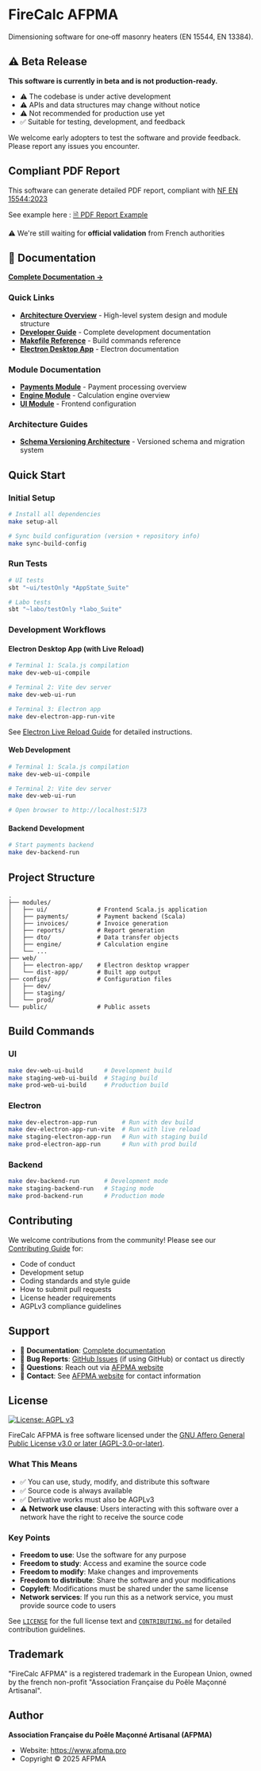# FireCalc AFPMA

Dimensioning software for one‑off masonry heaters (EN 15544, EN 13384).

## ⚠️ Beta Release

**This software is currently in beta and is not production-ready.**

- ⚠️ The codebase is under active development
- ⚠️ APIs and data structures may change without notice
- ⚠️ Not recommended for production use yet
- ✅ Suitable for testing, development, and feedback

We welcome early adopters to test the software and provide feedback. Please report any issues you encounter.

## Compliant PDF Report

This software can generate detailed PDF report, compliant with [NF EN 15544:2023](https://www.boutique.afnor.org/fr-fr/norme/nf-en-15544/poeles-en-faience-poeles-en-maconnerie-fabriques-in-situ-dimensionnement/fa201853/344826)

See example here : [🗎 PDF Report Example](https://raw.githubusercontent.com/afpma-pro/firecalc/main/modules/reports/report-example-project-15544.pdf)

⚠️ We're still waiting for **official validation** from French authorities

## 📖 Documentation

**[Complete Documentation →](docs/README.md)**

### Quick Links

- **[Architecture Overview](ARCHITECTURE.md)** - High-level system design and module structure
- **[Developer Guide](docs/dev/README.md)** - Complete development documentation
- **[Makefile Reference](docs/dev/guides/MAKEFILE_REFERENCE.md)** - Build commands reference
- **[Electron Desktop App](docs/dev/guides/electron/README.md)** - Electron documentation

### Module Documentation

- **[Payments Module](modules/payments/README.md)** - Payment processing overview
- **[Engine Module](modules/engine/README.md)** - Calculation engine overview
- **[UI Module](modules/ui/CONFIG.md)** - Frontend configuration

### Architecture Guides

- **[Schema Versioning Architecture](docs/dev/SCHEMA_VERSIONING_ARCHITECTURE.md)** - Versioned schema and migration system

## Quick Start

### Initial Setup

```bash
# Install all dependencies
make setup-all

# Sync build configuration (version + repository info)
make sync-build-config
```

### Run Tests

```bash
# UI tests
sbt "~ui/testOnly *AppState_Suite"

# Labo tests
sbt "~labo/testOnly *labo_Suite"
```

### Development Workflows

#### Electron Desktop App (with Live Reload)

```bash
# Terminal 1: Scala.js compilation
make dev-web-ui-compile

# Terminal 2: Vite dev server
make dev-web-ui-run

# Terminal 3: Electron app
make dev-electron-app-run-vite
```

See [Electron Live Reload Guide](docs/dev/guides/electron/LIVE_RELOAD.md) for detailed instructions.

#### Web Development

```bash
# Terminal 1: Scala.js compilation
make dev-web-ui-compile

# Terminal 2: Vite dev server
make dev-web-ui-run

# Open browser to http://localhost:5173
```

#### Backend Development

```bash
# Start payments backend
make dev-backend-run
```

## Project Structure

```
.
├── modules/
│   ├── ui/              # Frontend Scala.js application
│   ├── payments/        # Payment backend (Scala)
│   ├── invoices/        # Invoice generation
│   ├── reports/         # Report generation
│   ├── dto/             # Data transfer objects
│   ├── engine/          # Calculation engine
│   └── ...
├── web/
│   ├── electron-app/    # Electron desktop wrapper
│   └── dist-app/        # Built app output
├── configs/             # Configuration files
│   ├── dev/
│   ├── staging/
│   └── prod/
└── public/              # Public assets
```

## Build Commands

### UI

```bash
make dev-web-ui-build      # Development build
make staging-web-ui-build  # Staging build
make prod-web-ui-build     # Production build
```

### Electron

```bash
make dev-electron-app-run       # Run with dev build
make dev-electron-app-run-vite  # Run with live reload
make staging-electron-app-run   # Run with staging build
make prod-electron-app-run      # Run with prod build
```

### Backend

```bash
make dev-backend-run       # Development mode
make staging-backend-run   # Staging mode
make prod-backend-run      # Production mode
```

## Contributing

We welcome contributions from the community! Please see our [Contributing Guide](CONTRIBUTING.md) for:

- Code of conduct
- Development setup
- Coding standards and style guide
- How to submit pull requests
- License header requirements
- AGPLv3 compliance guidelines

## Support

- 📖 **Documentation**: [Complete documentation](docs/README.md)
- 🐛 **Bug Reports**: [GitHub Issues](https://github.com/afpma/firecalc/issues) (if using GitHub) or contact us directly
- 💬 **Questions**: Reach out via [AFPMA website](https://www.afpma.pro)
- 📧 **Contact**: See [AFPMA website](https://www.afpma.pro) for contact information

## License

[![License: AGPL v3](https://img.shields.io/badge/License-AGPL_v3-blue.svg)](https://www.gnu.org/licenses/agpl-3.0)

FireCalc AFPMA is free software licensed under the [GNU Affero General Public License v3.0 or later (AGPL-3.0-or-later)](LICENSE).

### What This Means

- ✅ You can use, study, modify, and distribute this software
- ✅ Source code is always available
- ✅ Derivative works must also be AGPLv3
- ⚠️ **Network use clause**: Users interacting with this software over a network have the right to receive the source code

### Key Points

- **Freedom to use**: Use the software for any purpose
- **Freedom to study**: Access and examine the source code
- **Freedom to modify**: Make changes and improvements
- **Freedom to distribute**: Share the software and your modifications
- **Copyleft**: Modifications must be shared under the same license
- **Network services**: If you run this as a network service, you must provide source code to users

See [`LICENSE`](LICENSE) for the full license text and [`CONTRIBUTING.md`](CONTRIBUTING.md) for detailed contribution guidelines.

## Trademark

"FireCalc AFPMA" is a registered trademark in the European Union, owned by the french non-profit "Association Française du Poêle Maçonné Artisanal".

## Author

**Association Française du Poêle Maçonné Artisanal (AFPMA)**
- Website: https://www.afpma.pro
- Copyright © 2025 AFPMA